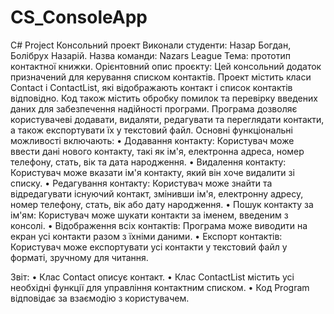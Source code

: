 # CS_ConsoleApp
C# Project
Консольний проект
Виконали студенти: Назар Богдан, Болібрух Назарій.
Назва команди: Nazars League
Тема: прототип контактної книжки.
Орієнтовний опис проєкту: 
Цей консольний додаток призначений для керування списком контактів. 
Проект містить класи Contact і ContactList, які відображають контакт і список контактів відповідно. Код також містить обробку помилок та перевірку введених даних для забезпечення надійності програми.
Програма дозволяє користувачеві додавати, видаляти, редагувати та переглядати контакти, а також експортувати їх у текстовий файл. Основні функціональні можливості включають:
•	Додавання контакту: Користувач може ввести дані нового контакту, такі як ім'я, електронна адреса, номер телефону, стать, вік та дата народження.
•	Видалення контакту: Користувач може вказати ім'я контакту, який він хоче видалити зі списку.
•	Редагування контакту: Користувач може знайти та відредагувати існуючий контакт, змінивши ім'я, електронну адресу, номер телефону, стать, вік або дату народження.
•	Пошук контакту за ім'ям: Користувач може шукати контакти за іменем, введеним з консолі.
•	Відображення всіх контактів: Програма може виводити на екран усі контакти разом з їхніми даними.
•	Експорт контактів: Користувач може експортувати усі контакти у текстовий файл у форматі, зручному для читання.

Звіт:
•	Клас Contact описує контакт.
•	Клас ContactList містить усі необхідні функції для управління контактним списком.
•	Код Program відповідає за взаємодію з користувачем.
